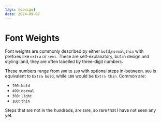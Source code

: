 ```yaml
---
tags: [design]
date: 2024-09-07
---
```


# Font Weights

Font weights are commonly described by either `bold`,`normal`,`thin` with prefixes like `extra` or `semi`.
These are self-explanatory, but in design and styling land, they are often labelled by three-digit numbers.

These numbers range from `900` to `100` with optional steps in-between.
`900` is equivalent to `Extra bold`, while `100` would be `Extra thin`.
Common are:
 - `700`: `bold`
 - `400`: `normal`
 - `300`: `light`
 - `100`: `thin`

Steps that are not in the hundreds, are rare, so rare that I have not seen any yet.
